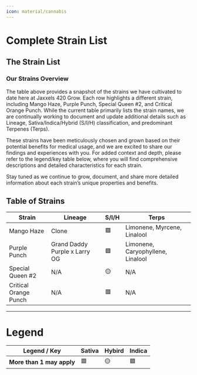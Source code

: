 ```yaml
---
icon: material/cannabis
---
```


# Complete Strain List

## The Strain List

### Our Strains Overview

The table above provides a snapshot of the strains we have cultivated to date here at Jaxxels 420 Grow. Each row highlights a different strain, including Mango Haze, Purple Punch, Special Queen #2, and Critical Orange Punch. While the current table primarily lists the strain names, we are continually working to document and update additional details such as Lineage, Sativa/Indica/Hybrid (S/I/H) classification, and predominant Terpenes (Terps).

These strains have been meticulously chosen and grown based on their potential benefits for medical usage, and we are excited to share our findings and experiences with you. For added context and depth, please refer to the legend/key table below, where you will find comprehensive descriptions and detailed characteristics for each strain.

Stay tuned as we continue to grow, document, and share more detailed information about each strain’s unique properties and benefits.

## Table of Strains

| Strain             | Lineage | S/I/H | Terps |
|--------------------|---------|-------|-------|
| Mango Haze         | Clone     | 🟪   | Limonene, Myrcene, Linalool   |
| Purple Punch       | Grand Daddy Purple x Larry OG     | 🟪   | Limonene, Caryophyllene, Linalool   |
| Special Queen #2   | N/A     | 🟡   | N/A   |
| Critical Orange Punch | N/A | 🟥   | N/A   |

---
# Legend

| Legend / Key       |Sativa |Hybird |Indica |
|--------------------|--------|--------|--------|
| **More than 1 may apply** |  🟥 |  🟡 |  🟪 |